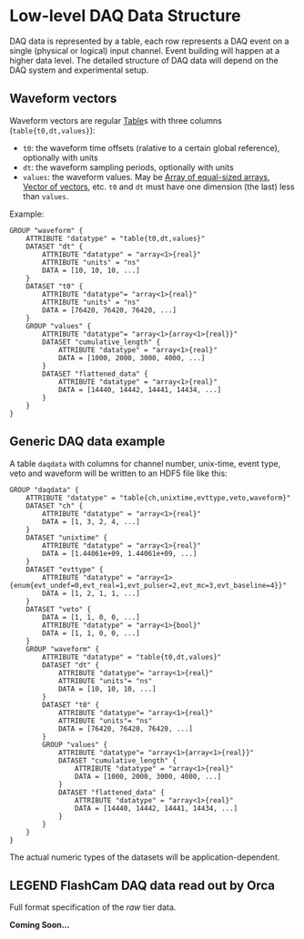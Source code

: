 # Low-level DAQ Data Structure

DAQ data is represented by a table, each row represents a DAQ event on a single (physical or logical) input channel. Event building will happen at a higher data level. The detailed structure of DAQ data will depend on the DAQ system and experimental setup.

## Waveform vectors

Waveform vectors are regular [Table](@ref)s with three columns (`table{t0,dt,values}`):

* `t0`: the waveform time offsets (ralative to a certain global reference), optionally with units
* `dt`: the waveform sampling periods, optionally with units
* `values`: the waveform values. May be [Array of equal-sized arrays](@ref), [Vector of vectors](@ref), etc. `t0` and `dt` must have one dimension (the last) less than `values`.

Example:

    GROUP "waveform" {
        ATTRIBUTE "datatype" = "table{t0,dt,values}"
        DATASET "dt" {
            ATTRIBUTE "datatype" = "array<1>{real}"
            ATTRIBUTE "units" = "ns"
            DATA = [10, 10, 10, ...]
        }
        DATASET "t0" {
            ATTRIBUTE "datatype"= "array<1>{real}"
            ATTRIBUTE "units" = "ns"
            DATA = [76420, 76420, 76420, ...]
        }
        GROUP "values" {
            ATTRIBUTE "datatype"= "array<1>{array<1>{real}}"
            DATASET "cumulative_length" {
                ATTRIBUTE "datatype" = "array<1>{real}"
                DATA = [1000, 2000, 3000, 4000, ...]
            }
            DATASET "flattened_data" {
                ATTRIBUTE "datatype" = "array<1>{real}"
                DATA = [14440, 14442, 14441, 14434, ...]
            }
        }
    }


## Generic DAQ data example

A table `daqdata` with columns for channel number, unix-time, event type, veto and waveform will be written to an HDF5 file like this:

    GROUP "daqdata" {
        ATTRIBUTE "datatype" = "table{ch,unixtime,evttype,veto,waveform}"
        DATASET "ch" {
            ATTRIBUTE "datatype" = "array<1>{real}"
            DATA = [1, 3, 2, 4, ...]
        }
        DATASET "unixtime" {
            ATTRIBUTE "datatype" = "array<1>{real}"
            DATA = [1.44061e+09, 1.44061e+09, ...]
        }
        DATASET "evttype" {
            ATTRIBUTE "datatype" = "array<1>{enum{evt_undef=0,evt_real=1,evt_pulser=2,evt_mc=3,evt_baseline=4}}"
            DATA = [1, 2, 1, 1, ...]
        }
        DATASET "veto" {
            DATA = [1, 1, 0, 0, ...]
            ATTRIBUTE "datatype" = "array<1>{bool}"
            DATA = [1, 1, 0, 0, ...]
        }
        GROUP "waveform" {
            ATTRIBUTE "datatype" = "table{t0,dt,values}"
            DATASET "dt" {
                ATTRIBUTE "datatype"= "array<1>{real}"
                ATTRIBUTE "units"= "ns"
                DATA = [10, 10, 10, ...]
            }
            DATASET "t0" {
                ATTRIBUTE "datatype"= "array<1>{real}"
                ATTRIBUTE "units"= "ns"
                DATA = [76420, 76420, 76420, ...]
            }
            GROUP "values" {
                ATTRIBUTE "datatype"= "array<1>{array<1>{real}}"
                DATASET "cumulative_length" {
                    ATTRIBUTE "datatype" = "array<1>{real}"
                    DATA = [1000, 2000, 3000, 4000, ...]
                }
                DATASET "flattened_data" {
                    ATTRIBUTE "datatype" = "array<1>{real}"
                    DATA = [14440, 14442, 14441, 14434, ...]
                }
            }
        }
    }

The actual numeric types of the datasets will be application-dependent.


## LEGEND FlashCam DAQ data read out by Orca

Full format specification of the *raw* tier data.

**Coming Soon...**

